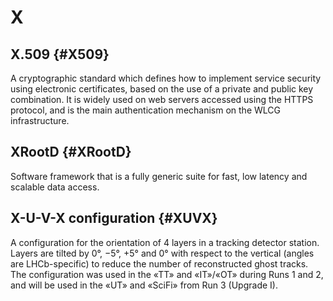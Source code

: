 # X

## X.509 {#X509}

A cryptographic standard which defines how to implement service security using electronic certificates,
based on the use of a private and public key combination. It is widely used on web servers accessed
using the HTTPS protocol, and is the main authentication mechanism on the WLCG infrastructure.

## XRootD {#XRootD}

Software framework that is a fully generic suite for fast, low latency and scalable data access.

## X-U-V-X configuration {#XUVX}

A configuration for the orientation of 4 layers in a tracking detector station. Layers are tilted by 0°, −5°, +5° and 0° with respect to the vertical (angles are LHCb-specific) to reduce the number of reconstructed ghost tracks. The configuration was used in the «TT» and «IT»/«OT» during Runs 1 and 2, and will be used in the «UT» and «SciFi» from Run 3 (Upgrade I).
